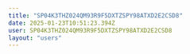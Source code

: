 ```yaml
---
title: "SP04K3THZ024QM93R9F5DXTZSPY98ATXD2E2CSD8"
date: 2025-01-23T10:51:23.394Z
user: SP04K3THZ024QM93R9F5DXTZSPY98ATXD2E2CSD8
layout: "users"
---
```

    